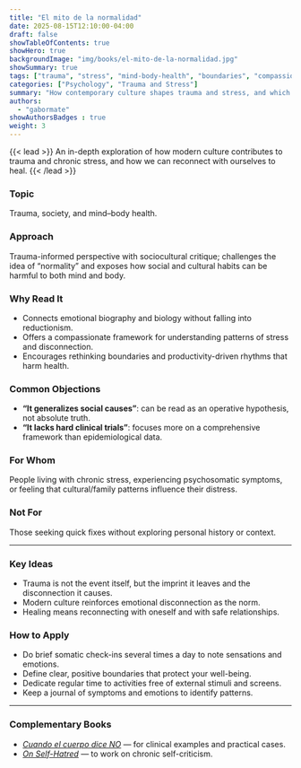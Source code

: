 ```yaml
---
title: "El mito de la normalidad"
date: 2025-08-15T12:10:00-04:00
draft: false
showTableOfContents: true
showHero: true
backgroundImage: "img/books/el-mito-de-la-normalidad.jpg"
showSummary: true
tags: ["trauma", "stress", "mind-body-health", "boundaries", "compassion"]
categories: ["Psychology", "Trauma and Stress"]
summary: "How contemporary culture shapes trauma and stress, and which reconnection practices help restore internal coherence."
authors:
  - "gabormate"
showAuthorsBadges : true
weight: 3
---
```


{{< lead >}}
An in-depth exploration of how modern culture contributes to trauma and chronic stress, and how we can reconnect with ourselves to heal.
{{< /lead >}}

### Topic
Trauma, society, and mind–body health.

### Approach
Trauma-informed perspective with sociocultural critique; challenges the idea of “normality” and exposes how social and cultural habits can be harmful to both mind and body.

### Why Read It
* Connects emotional biography and biology without falling into reductionism.
* Offers a compassionate framework for understanding patterns of stress and disconnection.
* Encourages rethinking boundaries and productivity-driven rhythms that harm health.

### Common Objections
- **“It generalizes social causes”**: can be read as an operative hypothesis, not absolute truth.
- **“It lacks hard clinical trials”**: focuses more on a comprehensive framework than epidemiological data.

### For Whom
People living with chronic stress, experiencing psychosomatic symptoms, or feeling that cultural/family patterns influence their distress.

### Not For
Those seeking quick fixes without exploring personal history or context.

---

### Key Ideas
- Trauma is not the event itself, but the imprint it leaves and the disconnection it causes.
- Modern culture reinforces emotional disconnection as the norm.
- Healing means reconnecting with oneself and with safe relationships.

### How to Apply
- Do brief somatic check-ins several times a day to note sensations and emotions.
- Define clear, positive boundaries that protect your well-being.
- Dedicate regular time to activities free of external stimuli and screens.
- Keep a journal of symptoms and emotions to identify patterns.

---

### Complementary Books
- [*Cuando el cuerpo dice NO*](/en/books/psychology/cuando-el-cuerpo-dice-no) — for clinical examples and practical cases.
- [*On Self-Hatred*](/en/books/psychology/on-self-hatred) — to work on chronic self-criticism.
